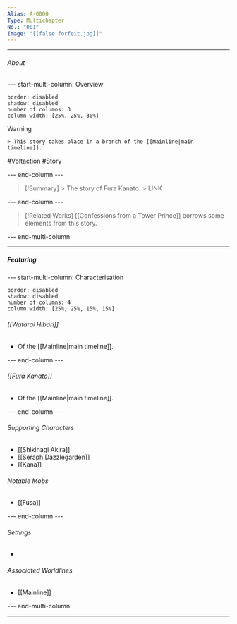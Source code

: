 ```yaml
---
Alias: A-0000
Type: Multichapter
No.: "001"
Image: "[[false forfeit.jpg]]"
---
```



----
###### About
--- start-multi-column: Overview
```column-settings
border: disabled
shadow: disabled
number of columns: 3
column width: [25%, 25%, 30%]
```

> [!Warning]
    > This story takes place in a branch of the [[Mainline|main timeline]].

#Voltaction #Story

--- end-column ---

> [!Summary]
    > The story of Fura Kanato.
    > LINK


--- end-column ---


>[!Related Works]
>[[Confessions from a Tower Prince]] borrows some elements from this story.

--- end-multi-column


----
##### Featuring

--- start-multi-column: Characterisation
```column-settings 
border: disabled
shadow: disabled
number of columns: 4
column width: [25%, 25%, 15%, 15%]
```

###### [[Watarai Hibari]]
- Of the [[Mainline|main timeline]].

--- end-column ---

###### [[Fura Kanato]]
- Of the [[Mainline|main timeline]].

--- end-column ---

###### Supporting Characters
- [[Shikinagi Akira]]
- [[Seraph Dazzlegarden]]
- [[Kana]]

###### Notable Mobs
- [[Fusa]]

--- end-column ---

###### Settings
- 

###### Associated Worldlines
- [[Mainline]]

--- end-multi-column 

----



